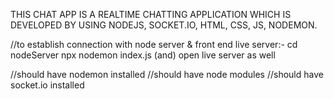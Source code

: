 THIS CHAT APP IS A REALTIME CHATTING APPLICATION WHICH IS DEVELOPED BY USING NODEJS, SOCKET.IO, HTML, CSS, JS, NODEMON.

//to establish connection with node server & front end live server:-
  cd nodeServer
  npx nodemon index.js
  (and)
  open live server as well

  //should have nodemon installed
  //should have node modules
  //should have socket.io installed
